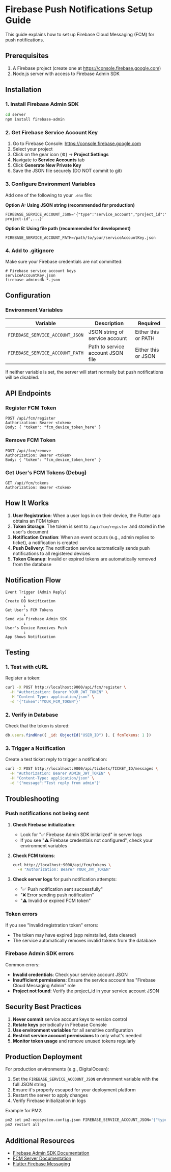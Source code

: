 # Firebase Push Notifications Setup Guide

This guide explains how to set up Firebase Cloud Messaging (FCM) for push notifications.

## Prerequisites

1. A Firebase project (create one at https://console.firebase.google.com)
2. Node.js server with access to Firebase Admin SDK

## Installation

### 1. Install Firebase Admin SDK

```bash
cd server
npm install firebase-admin
```

### 2. Get Firebase Service Account Key

1. Go to Firebase Console: https://console.firebase.google.com
2. Select your project
3. Click on the gear icon (⚙️) → **Project Settings**
4. Navigate to **Service Accounts** tab
5. Click **Generate New Private Key**
6. Save the JSON file securely (DO NOT commit to git)

### 3. Configure Environment Variables

Add one of the following to your `.env` file:

**Option A: Using JSON string (recommended for production)**
```env
FIREBASE_SERVICE_ACCOUNT_JSON='{"type":"service_account","project_id":"your-project-id",...}'
```

**Option B: Using file path (recommended for development)**
```env
FIREBASE_SERVICE_ACCOUNT_PATH=/path/to/your/serviceAccountKey.json
```

### 4. Add to .gitignore

Make sure your Firebase credentials are not committed:

```
# Firebase service account keys
serviceAccountKey.json
firebase-adminsdk-*.json
```

## Configuration

### Environment Variables

| Variable | Description | Required |
|----------|-------------|----------|
| `FIREBASE_SERVICE_ACCOUNT_JSON` | JSON string of service account | Either this or PATH |
| `FIREBASE_SERVICE_ACCOUNT_PATH` | Path to service account JSON file | Either this or JSON |

If neither variable is set, the server will start normally but push notifications will be disabled.

## API Endpoints

### Register FCM Token
```
POST /api/fcm/register
Authorization: Bearer <token>
Body: { "token": "fcm_device_token_here" }
```

### Remove FCM Token
```
POST /api/fcm/remove
Authorization: Bearer <token>
Body: { "token": "fcm_device_token_here" }
```

### Get User's FCM Tokens (Debug)
```
GET /api/fcm/tokens
Authorization: Bearer <token>
```

## How It Works

1. **User Registration**: When a user logs in on their device, the Flutter app obtains an FCM token
2. **Token Storage**: The token is sent to `/api/fcm/register` and stored in the user's document
3. **Notification Creation**: When an event occurs (e.g., admin replies to ticket), a notification is created
4. **Push Delivery**: The notification service automatically sends push notifications to all registered devices
5. **Token Cleanup**: Invalid or expired tokens are automatically removed from the database

## Notification Flow

```
Event Trigger (Admin Reply)
        ↓
Create DB Notification
        ↓
Get User's FCM Tokens
        ↓
Send via Firebase Admin SDK
        ↓
User's Device Receives Push
        ↓
App Shows Notification
```

## Testing

### 1. Test with cURL

Register a token:
```bash
curl -X POST http://localhost:9000/api/fcm/register \
  -H "Authorization: Bearer YOUR_JWT_TOKEN" \
  -H "Content-Type: application/json" \
  -d '{"token":"YOUR_FCM_TOKEN"}'
```

### 2. Verify in Database

Check that the token is stored:
```javascript
db.users.findOne({ _id: ObjectId("USER_ID") }, { fcmTokens: 1 })
```

### 3. Trigger a Notification

Create a test ticket reply to trigger a notification:
```bash
curl -X POST http://localhost:9000/api/tickets/TICKET_ID/messages \
  -H "Authorization: Bearer ADMIN_JWT_TOKEN" \
  -H "Content-Type: application/json" \
  -d '{"message":"Test reply from admin"}'
```

## Troubleshooting

### Push notifications not being sent

1. **Check Firebase initialization**:
   - Look for "✅ Firebase Admin SDK initialized" in server logs
   - If you see "⚠️ Firebase credentials not configured", check your environment variables

2. **Check FCM tokens**:
   ```bash
   curl http://localhost:9000/api/fcm/tokens \
     -H "Authorization: Bearer YOUR_JWT_TOKEN"
   ```

3. **Check server logs** for push notification attempts:
   - "✅ Push notification sent successfully"
   - "❌ Error sending push notification"
   - "⚠️ Invalid or expired FCM token"

### Token errors

If you see "Invalid registration token" errors:
- The token may have expired (app reinstalled, data cleared)
- The service automatically removes invalid tokens from the database

### Firebase Admin SDK errors

Common errors:
- **Invalid credentials**: Check your service account JSON
- **Insufficient permissions**: Ensure the service account has "Firebase Cloud Messaging Admin" role
- **Project not found**: Verify the project_id in your service account JSON

## Security Best Practices

1. **Never commit** service account keys to version control
2. **Rotate keys** periodically in Firebase Console
3. **Use environment variables** for all sensitive configuration
4. **Restrict service account permissions** to only what's needed
5. **Monitor token usage** and remove unused tokens regularly

## Production Deployment

For production environments (e.g., DigitalOcean):

1. Set the `FIREBASE_SERVICE_ACCOUNT_JSON` environment variable with the full JSON string
2. Ensure it's properly escaped for your deployment platform
3. Restart the server to apply changes
4. Verify Firebase initialization in logs

Example for PM2:
```bash
pm2 set pm2-ecosystem.config.json FIREBASE_SERVICE_ACCOUNT_JSON='{"type":"service_account",...}'
pm2 restart all
```

## Additional Resources

- [Firebase Admin SDK Documentation](https://firebase.google.com/docs/admin/setup)
- [FCM Server Documentation](https://firebase.google.com/docs/cloud-messaging/server)
- [Flutter Firebase Messaging](https://firebase.google.com/docs/cloud-messaging/flutter/client)
